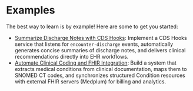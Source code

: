 # Examples

The best way to learn is by example! Here are some to get you started:

- [Summarize Discharge Notes with CDS Hooks](./discharge_summarizer.md): Implement a CDS Hooks service that listens for `encounter-discharge` events, automatically generates concise summaries of discharge notes, and delivers clinical recommendations directly into EHR workflows.
- [Automate Clinical Coding and FHIR Integration](./clinical_coding.md): Build a system that extracts medical conditions from clinical documentation, maps them to SNOMED CT codes, and synchronizes structured Condition resources with external FHIR servers (Medplum) for billing and analytics.
